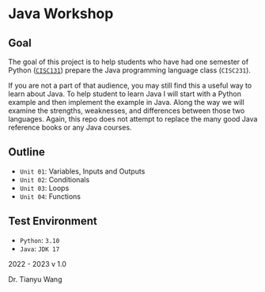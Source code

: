 # Java Workshop

## Goal
The goal of this project is to help students who have had one semester of Python ([`CISC131`](https://github.com/MercyCollegeCS/CISC131)) prepare the Java programming language class (`CISC231`). 

If you are not a part of that audience, you may still find this a useful way to learn about Java. To help student to learn Java I will start with a Python example and then implement the example in Java. Along the way we will examine the strengths, weaknesses, and differences between those two languages. Again, this repo does not attempt to replace the many good Java reference books or any Java courses.

## Outline
- `Unit 01`: Variables, Inputs and Outputs
- `Unit 02`: Conditionals
- `Unit 03`: Loops
- `Unit 04`: Functions

## Test Environment
- `Python`: `3.10`
- `Java`: `JDK 17`


2022 - 2023
v 1.0

Dr. Tianyu Wang
